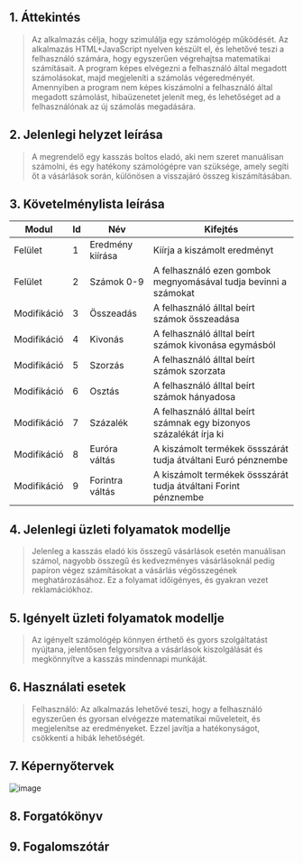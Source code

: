 ## 1. Áttekintés

> Az alkalmazás célja, hogy szimulálja egy számológép működését. Az alkalmazás HTML+JavaScript nyelven készült el, és lehetővé teszi a felhasználó számára, hogy egyszerűen végrehajtsa matematikai számításait. A program képes elvégezni a felhasználó által megadott számolásokat, majd megjeleníti a számolás végeredményét. Amennyiben a program nem képes kiszámolni a felhasználó által megadott számolást, hibaüzenetet jelenít meg, és lehetőséget ad a felhasználónak az új számolás megadására.

## 2. Jelenlegi helyzet leírása

> A megrendelő egy kasszás boltos eladó, aki nem szeret manuálisan számolni, és egy hatékony számológépre van szüksége, amely segíti őt a vásárlások során, különösen a visszajáró összeg kiszámításában.

## 3. Követelménylista leírása

| Modul       | Id  | Név             | Kifejtés                                                           |
| ----------- | --- | --------------- | ------------------------------------------------------------------ |
| Felület     | 1   | Eredmény kiírása| Kiírja a kiszámolt eredményt                                       |
| Felület     | 2   | Számok 0-9      | A felhasználó ezen gombok megnyomásával tudja bevinni a számokat   |
| Modifikáció | 3   | Összeadás       | A felhasználó álltal beírt számok összeadása                       |
| Modifikáció | 4   | Kivonás         | A felhasználó álltal beírt számok kivonása egymásból               |
| Modifikáció | 5   | Szorzás         | A felhasználó álltal beírt számok szorzata                         |
| Modifikáció | 6   | Osztás          | A felhasználó álltal beírt számok hányadosa                        |
| Modifikáció | 7   | Százalék        | A felhasználó álltal beírt számnak egy bizonyos százalékát írja ki |
| Modifikáció | 8   | Euróra váltás   | A kiszámolt termékek össszárát tudja átváltani Euró pénznembe      |
| Modifikáció | 9   | Forintra váltás | A kiszámolt termékek össszárát tudja átváltani Forint pénznembe    |

## 4. Jelenlegi üzleti folyamatok modellje

> Jelenleg a kasszás eladó kis összegű vásárlások esetén manuálisan számol, nagyobb összegű és kedvezményes vásárlásoknál pedig papíron végez számításokat a vásárlás végösszegének meghatározásához. Ez a folyamat időigényes, és gyakran vezet reklamációkhoz.

## 5. Igényelt üzleti folyamatok modellje

> Az igényelt számológép könnyen érthető és gyors szolgáltatást nyújtana, jelentősen felgyorsítva a vásárlások kiszolgálását és megkönnyítve a kasszás mindennapi munkáját.

## 6. Használati esetek

> Felhasználó: Az alkalmazás lehetővé teszi, hogy a felhasználó egyszerűen és gyorsan elvégezze matematikai műveleteit, és megjelenítse az eredményeket. Ezzel javítja a hatékonyságot, csökkenti a hibák lehetőségét.

## 7. Képernyőtervek
![image](https://github.com/Bmate2/AFP_MiniProject/assets/145013912/9482faae-c93b-41ab-b4df-77d250d6f8b9)


## 8. Forgatókönyv


## 9. Fogalomszótár
